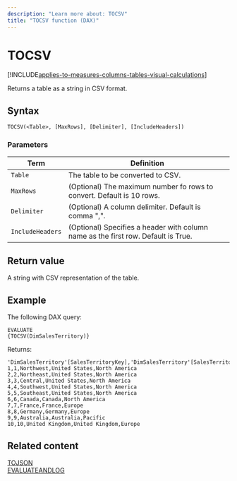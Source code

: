 ```yaml
---
description: "Learn more about: TOCSV"
title: "TOCSV function (DAX)"
---
```

# TOCSV

[!INCLUDE[applies-to-measures-columns-tables-visual-calculations](includes/applies-to-measures-columns-tables-visual-calculations.md)]

Returns a table as a string in CSV format.
  
## Syntax  
  
```dax
TOCSV(<Table>, [MaxRows], [Delimiter], [IncludeHeaders])
```
  
### Parameters  
  
|Term|Definition|  
|--------|--------------|  
|`Table`|The table to be converted to CSV.|  
|`MaxRows`| (Optional) The maximum number fo rows to convert. Default is 10 rows.|  
|`Delimiter`|(Optional) A column delimiter. Default is comma ",".|  
|`IncludeHeaders`|(Optional) Specifies a header with column name as the first row. Default is True.|
  
## Return value

A string with CSV representation of the table.
  
## Example

The following DAX query:

```dax
EVALUATE
{TOCSV(DimSalesTerritory)}

```

Returns:

```
'DimSalesTerritory'[SalesTerritoryKey],'DimSalesTerritory'[SalesTerritoryAlternateKey],'DimSalesTerritory'[SalesTerritoryRegion],'DimSalesTerritory'[SalesTerritoryCountry],'DimSalesTerritory'[SalesTerritoryGroup]
1,1,Northwest,United States,North America
2,2,Northeast,United States,North America
3,3,Central,United States,North America
4,4,Southwest,United States,North America
5,5,Southeast,United States,North America
6,6,Canada,Canada,North America
7,7,France,France,Europe
8,8,Germany,Germany,Europe
9,9,Australia,Australia,Pacific
10,10,United Kingdom,United Kingdom,Europe
```

## Related content

[TOJSON](tojson-function-dax.md)  
[EVALUATEANDLOG](evaluateandlog-function-dax.md)  
